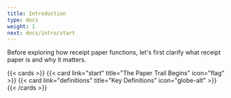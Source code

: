 ```yaml
---
title: Introduction
type: docs
weight: 1
next: docs/intro/start
---
```


<!--- COMPLETE --->

Before exploring how receipt paper functions, let's first clarify what receipt paper is and why it matters.

{{< cards >}}
  {{< card link="start" title="The Paper Trail Begins" icon="flag" >}}
  {{< card link="definitions" title="Key Definitions" icon="globe-alt" >}}
{{< /cards >}}